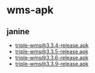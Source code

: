 # wms-apk

## janine
- triple-wms@3.3.4-release.apk
- triple-wms@3.3.5-release.apk
- triple-wms@3.3.6-release.apk
- triple-wms@3.3.9-release.apk
